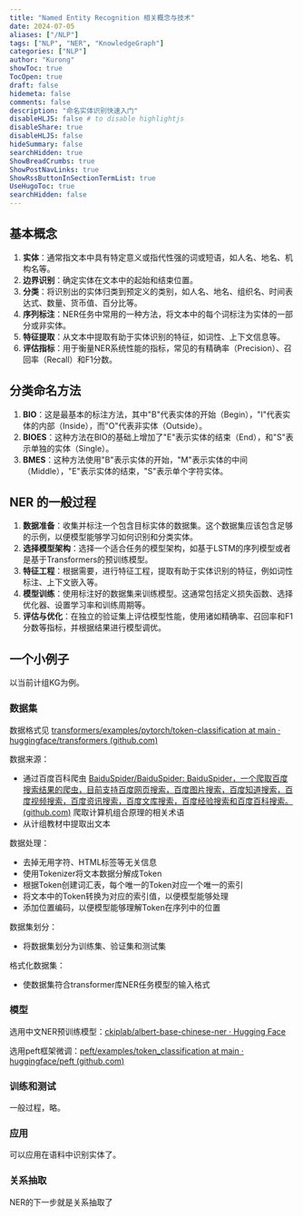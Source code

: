 ```yaml
---
title: "Named Entity Recognition 相关概念与技术"
date: 2024-07-05
aliases: ["/NLP"]
tags: ["NLP", "NER", "KnowledgeGraph"]
categories: ["NLP"]
author: "Kurong"
showToc: true
TocOpen: true
draft: false
hidemeta: false
comments: false
description: "命名实体识别快速入门"
disableHLJS: false # to disable highlightjs
disableShare: true
disableHLJS: false
hideSummary: false
searchHidden: true
ShowBreadCrumbs: true
ShowPostNavLinks: true
ShowRssButtonInSectionTermList: true
UseHugoToc: true
searchHidden: false
---
```


## 基本概念

1. **实体**：通常指文本中具有特定意义或指代性强的词或短语，如人名、地名、机构名等。
2. **边界识别**：确定实体在文本中的起始和结束位置。
3. **分类**：将识别出的实体归类到预定义的类别，如人名、地名、组织名、时间表达式、数量、货币值、百分比等。
4. **序列标注**：NER任务中常用的一种方法，将文本中的每个词标注为实体的一部分或非实体。
5. **特征提取**：从文本中提取有助于实体识别的特征，如词性、上下文信息等。
6. **评估指标**：用于衡量NER系统性能的指标，常见的有精确率（Precision）、召回率（Recall）和F1分数。



## 分类命名方法

1. **BIO**：这是最基本的标注方法，其中"B"代表实体的开始（Begin），"I"代表实体的内部（Inside），而"O"代表非实体（Outside）。
2. **BIOES**：这种方法在BIO的基础上增加了"E"表示实体的结束（End），和"S"表示单独的实体（Single）。
3. **BMES**：这种方法使用"B"表示实体的开始，"M"表示实体的中间（Middle），"E"表示实体的结束，"S"表示单个字符实体。



## NER 的一般过程

1. **数据准备**：收集并标注一个包含目标实体的数据集。这个数据集应该包含足够的示例，以便模型能够学习如何识别和分类实体。
2. **选择模型架构**：选择一个适合任务的模型架构，如基于LSTM的序列模型或者是基于Transformers的预训练模型。
3. **特征工程**：根据需要，进行特征工程，提取有助于实体识别的特征，例如词性标注、上下文嵌入等。
4. **模型训练**：使用标注好的数据集来训练模型。这通常包括定义损失函数、选择优化器、设置学习率和训练周期等。
5. **评估与优化**：在独立的验证集上评估模型性能，使用诸如精确率、召回率和F1分数等指标，并根据结果进行模型调优。



## 一个小例子

以当前计组KG为例。

### 数据集

数据格式见 [transformers/examples/pytorch/token-classification at main · huggingface/transformers (github.com)](https://github.com/huggingface/transformers/tree/main/examples/pytorch/token-classification)

数据来源：

- 通过百度百科爬虫 [BaiduSpider/BaiduSpider: BaiduSpider，一个爬取百度搜索结果的爬虫，目前支持百度网页搜索，百度图片搜索，百度知道搜索，百度视频搜索，百度资讯搜索，百度文库搜索，百度经验搜索和百度百科搜索。 (github.com)](https://github.com/BaiduSpider/BaiduSpider) 爬取计算机组合原理的相关术语
- 从计组教材中提取出文本

数据处理：

- 去掉无用字符、HTML标签等无关信息
- 使用Tokenizer将文本数据分解成Token
- 根据Token创建词汇表，每个唯一的Token对应一个唯一的索引
- 将文本中的Token转换为对应的索引值，以便模型能够处理
- 添加位置编码，以便模型能够理解Token在序列中的位置

数据集划分：

- 将数据集划分为训练集、验证集和测试集

格式化数据集：

- 使数据集符合transformer库NER任务模型的输入格式

### 模型

选用中文NER预训练模型：[ckiplab/albert-base-chinese-ner · Hugging Face](https://huggingface.co/ckiplab/albert-base-chinese-ner?text=我叫萨拉，我住在伦敦。)

选用peft框架微调：[peft/examples/token_classification at main · huggingface/peft (github.com)](https://github.com/huggingface/peft/tree/main/examples/token_classification)

### 训练和测试

一般过程，略。

### 应用

可以应用在语料中识别实体了。

### 关系抽取

NER的下一步就是关系抽取了
